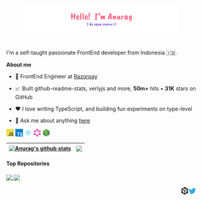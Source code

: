 <p align="center"><a href="https://WahyuSapurata.github.io"><img width="80%" alt="Hello, I'm Wahyhidayat. I do open source!" src="./assets/gh-readme-header.png" /></a></p>

<br />

I'm a self-taught passionate FrontEnd developer from Indonesia 🇮🇩.

**About me**

- 💼 FrontEnd Engineer at [Razorpay](http://razorpay.com/)

- 📈 Built github-readme-stats, verlyjs and more, **50m+** hits • **31K** stars on GitHub

- ❤️ I love writing TypeScript, and building fun experiments on type-level

- 💬 Ask me about anything [here](https://github.com/WahyuSapurata/WahyuSapurata/issues)

<code><img height="20" alt="javascript" src="https://raw.githubusercontent.com/github/explore/80688e429a7d4ef2fca1e82350fe8e3517d3494d/topics/javascript/javascript.png"></code>
<code><img height="20" alt="typescript" src="https://raw.githubusercontent.com/github/explore/80688e429a7d4ef2fca1e82350fe8e3517d3494d/topics/typescript/typescript.png"></code>
<code><img height="20" alt="react" src="https://raw.githubusercontent.com/github/explore/80688e429a7d4ef2fca1e82350fe8e3517d3494d/topics/react/react.png"></code>
<code><img height="20" alt="graphql" src="https://raw.githubusercontent.com/github/explore/5c058a388828bb5fde0bcafd4bc867b5bb3f26f3/topics/graphql/graphql.png"></code>
<code><img height="20" alt="nodejs" src="https://raw.githubusercontent.com/github/explore/80688e429a7d4ef2fca1e82350fe8e3517d3494d/topics/nodejs/nodejs.png"></code>

| <a href="https://github.com/WahyuSapurata/github-readme-stats"><img align="center" src="https://github-readme-stats.vercel.app/api?username=WahyuSapurata&show_icons=true&include_all_commits=true&theme=buefy&hide_border=true" alt="Anurag's github stats" /></a> | <a href="https://github.com/WahyuSapurata/github-readme-stats"><img align="center" src="https://github-readme-stats.vercel.app/api/top-langs/?username=WahyuSapurata&layout=compact&theme=buefy&hide_border=true" /></a> |
| ------------------------------------------------------------------------------------------------------------------------------------------------------------------------------------------------------------------------------------------------------------------- | ------------------------------------------------------------------------------------------------------------------------------------------------------------------------------------------------------------------------ |

#### Top Repositories

<a href="https://github.com/WahyuSapurata/github-readme-stats">
  <img align="center" src="https://github-readme-stats.vercel.app/api/pin/?username=WahyuSapurata&repo=github-readme-stats&theme=buefy" />
</a>
<a href="https://github.com/WahyuSapurata/WahyuSapurata.github.io">
  <img align="center" src="https://github-readme-stats.vercel.app/api/pin/?username=WahyuSapurata&repo=WahyuSapurata.github.io&theme=buefy" />
</a>

<br />
<br />

<a href="https://twitter.com/anuraghazru">
  <img align="right" alt="Anurag Hazra | Twitter" width="21px" src="https://raw.githubusercontent.com/WahyuSapurata/WahyuSapurata/master/assets/twitter.svg" />
</a>
<a href="https://codesandbox.io/u/WahyuSapurata">
  <img align="right" alt="Anurag Hazra | CodeSandbox" width="20px" src="https://raw.githubusercontent.com/WahyuSapurata/WahyuSapurata/master/assets/codesandbox.svg" />
</a>
